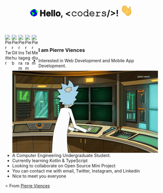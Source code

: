<h1 align="center">
  <img src="GIF/Earth.gif" width="24px">
  𝐇𝐞𝐥𝐥𝐨, &lt;𝚌𝚘𝚍𝚎𝚛𝚜/&gt;!
  <img src="GIF/Hi.gif" width="40px" />
</h1>

<br/>
<br/>


<a href="https://twitter.com/pierreviences">
  <img align="left" alt="Pier Twitter" width="22px" src="https://cdn.jsdelivr.net/npm/simple-icons@v3/icons/twitter.svg" />

<a href="https://github.com/pierreviences">
  <img align="left" alt="Pier Github" width="22px" src="https://cdn.jsdelivr.net/npm/simple-icons@v3/icons/github.svg" />
</a>
<a href="https://www.instagram.com/azid.im">
  <img align="left" alt="Pier Instagram" width="22px" src="https://cdn.jsdelivr.net/npm/simple-icons@v3/icons/instagram.svg" />
</a>

<a href="https://t.me/pierreviences">
  <img align="left" alt="Pier Telegram" width="22px" src="https://cdn.jsdelivr.net/npm/simple-icons@v3/icons/telegram.svg" />
</a>
<a href="https://medium.com/@pierreviences">
  <img align="left" alt="Pier Medium" width="22px" src="https://cdn.jsdelivr.net/npm/simple-icons@v3/icons/medium.svg" />
</a>



<br />
<img align="right" alt="GIF" src="https://github.com/pierreviences/pierreviences/blob/master/GIF/rick.gif" />


### I am Pierre Viences
- Interested in Web Development and Mobile App Development.
- A Computer Engineering Undergraduate Student.
- Currently learning Kotlin & TypeScript
- Looking to collaborate on Open Source Mini Project
- You can contact me with email, Twitter, Instagram, and Linkedin
- Nice to meet you everyone

⭐️ From [Pierre Viences](https://github.com/pierreviences)